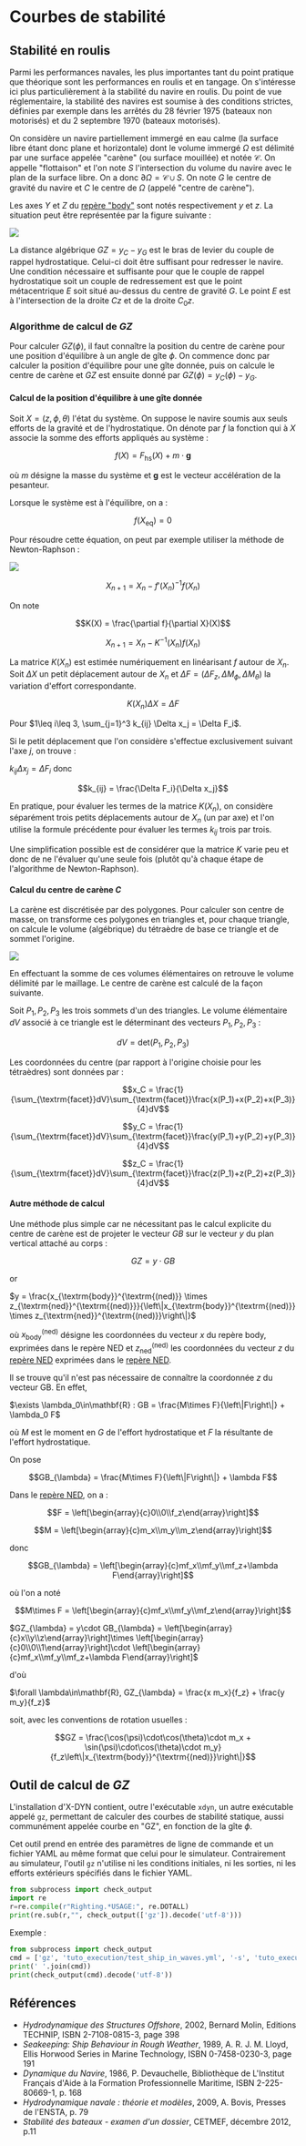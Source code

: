 # Courbes de stabilité

## Stabilité en roulis

Parmi les performances navales, les plus importantes tant du point
pratique que théorique sont les performances en roulis et en tangage. On
s'intéresse ici plus particulièrement à la stabilité du navire en roulis. Du
point de vue réglementaire, la stabilité des navires est soumise à des
conditions strictes, définies par exemple dans les arrêtés du 28 février 1975
(bateaux non motorisés) et du 2 septembre 1970 (bateaux motorisés).

On considère un navire partiellement immergé en eau calme (la surface libre
étant donc plane et horizontale) dont le volume immergé $`\Omega`$ est délimité
par une surface appelée "carène" (ou surface mouillée) et notée $`\mathcal{C}`$.
On appelle "flottaison" et l'on note $`S`$
l'intersection du volume du navire avec le plan de la surface libre.
On a donc $`\partial\Omega = \mathcal{C}\cup S`$.
On note $`G`$ le centre de gravité du navire et $`C`$ le centre de $`\Omega`$ (appelé
"centre de carène").

Les axes $`Y`$ et $`Z`$ du [repère "body"](#reperes-et-conventions) sont notés
respectivement $`y`$ et $`z`$. La situation peut être représentée par la figure
suivante :

![](images/gz.svg)

La distance algébrique $`GZ=y_C-y_G`$ est le bras de levier du couple de rappel
hydrostatique. Celui-ci doit être suffisant pour redresser le navire. Une
condition nécessaire et suffisante pour que le couple de rappel
hydrostatique soit un couple de redressement est que le point métacentrique $`E`$
soit situé au-dessus du centre de gravité $`G`$. Le point $`E`$ est à
l'intersection de la droite $`Cz`$ et de la droite $`C_0 z`$.

### Algorithme de calcul de $`GZ`$

Pour calculer $`GZ(\phi)`$, il faut connaître la position du centre de carène
pour une position d'équilibre à un angle de gîte $`\phi`$. On commence donc
par calculer la position d'équilibre pour une gîte donnée, puis on calcule le
centre de carène et $`GZ`$ est ensuite donné par $`GZ(\phi)=y_C(\phi)-y_G`$.

#### Calcul de la position d'équilibre à une gîte donnée

Soit $`X=(z,\phi,\theta)`$ l'état du système. On suppose le navire soumis aux
seuls efforts de
la gravité et de l'hydrostatique. On dénote par $`f`$ la fonction qui à $`X`$
associe la somme des efforts appliqués au système :


```math
f(X) = F_{\textrm{hs}}(X) + m\cdot \mathbf{g}
```


où $`m`$ désigne la masse du système et $`\mathbf{g}`$ est le vecteur
accélération de la pesanteur.

Lorsque le système est à l'équilibre, on a :


```math
f(X_{\textrm{eq}})=0
```


Pour résoudre cette équation, on peut par exemple utiliser la méthode de
Newton-Raphson :

![](images/newton_raphson.svg)


```math
X_{n+1} = X_n - f'(X_n)^{-1}f(X_n)
```


On note
```math
K(X) = \frac{\partial f}{\partial X}(X)
```



```math
X_{n+1} = X_n - K^{-1}(X_n)f(X_n)
```


La matrice $`K(X_n)`$ est estimée numériquement en linéarisant $`f`$ autour de
$`X_n`$. Soit $`\Delta X`$ un petit déplacement autour de $`X_n`$ et $`\Delta F = (\Delta F_z, \Delta M_{\phi}, \Delta M_{\theta})`$ la
variation d'effort correspondante.


```math
K(X_n) \Delta X = \Delta F
```


Pour $`1\leq i\leq 3, \sum_{j=1}^3 k_{ij} \Delta x_j = \Delta F_i`$.

Si le petit déplacement que l'on considère s'effectue exclusivement suivant
l'axe $`j`$, on trouve :

$`k_{ij}\Delta x_j = \Delta F_i`$ donc


```math
k_{ij} = \frac{\Delta F_i}{\Delta x_j}
```


En pratique, pour évaluer les termes de la matrice $`K(X_n)`$, on considère
séparément trois petits déplacements autour de $`X_n`$ (un par axe) et l'on
utilise la formule précédente pour évaluer les termes $`k_{ij}`$ trois par trois.

Une simplification possible est de considérer que la matrice $`K`$ varie peu et
donc de ne l'évaluer qu'une seule fois (plutôt qu'à chaque étape de
l'algorithme de Newton-Raphson).

#### Calcul du centre de carène $`C`$

La carène est discrétisée par des polygones. Pour calculer son centre de masse,
on transforme ces polygones en triangles et, pour chaque triangle, on calcule
le volume (algébrique) du tétraèdre de base ce triangle et de sommet l'origine.

![](images/buoyancy.svg)

En effectuant la somme de ces volumes élémentaires on retrouve le volume
délimité par le maillage. Le centre de carène est calculé de la façon suivante.

Soit $`P_1,P_2,P_3`$ les trois sommets d'un des triangles. Le volume élémentaire
$`dV`$ associé à ce triangle est le déterminant des vecteurs $`P_1,P_2,P_3`$ :


```math
dV=\textrm{det}(P_1,P_2,P_3)
```


Les coordonnées du centre (par rapport à l'origine choisie pour les tétraèdres) sont données par :


```math
x_C = \frac{1}{\sum_{\textrm{facet}}dV}\sum_{\textrm{facet}}\frac{x(P_1)+x(P_2)+x(P_3)}{4}dV
```



```math
y_C = \frac{1}{\sum_{\textrm{facet}}dV}\sum_{\textrm{facet}}\frac{y(P_1)+y(P_2)+y(P_3)}{4}dV
```



```math
z_C = \frac{1}{\sum_{\textrm{facet}}dV}\sum_{\textrm{facet}}\frac{z(P_1)+z(P_2)+z(P_3)}{4}dV
```


#### Autre méthode de calcul

Une méthode plus simple car ne nécessitant pas le calcul explicite du centre de
carène est de projeter le vecteur $`GB`$ sur le vecteur $`y`$ du plan vertical
attaché au corps :


```math
GZ = y\cdot GB
```


or

$`y = \frac{x_{\textrm{body}}^{\textrm{(ned)}} \times
z_{\textrm{ned}}^{\textrm{(ned)}}}{\left\|x_{\textrm{body}}^{\textrm{(ned)}} \times
z_{\textrm{ned}}^{\textrm{(ned)}}\right\|}`$


où $`x_{\textrm{body}}^{\textrm{(ned)}}`$ désigne les coordonnées du vecteur $`x`$ du
repère body, exprimées dans le repère NED et $`z_{\textrm{ned}}^{\textrm{(ned)}}`$ les
coordonnées du vecteur $`z`$ du [repère NED](#rep%C3%A8re-de-r%C3%A9f%C3%A9rence-ned) exprimées dans le [repère NED](#rep%C3%A8re-de-r%C3%A9f%C3%A9rence-ned).

Il se trouve qu'il n'est pas nécessaire de connaître la coordonnée $`z`$ du
vecteur GB. En effet,

$`\exists \lambda_0\in\mathbf{R} : GB = \frac{M\times
F}{\left\|F\right\|} + \lambda_0 F`$

où $`M`$ est le moment en $`G`$ de l'effort hydrostatique et $`F`$ la résultante de
l'effort hydrostatique.

On pose


```math
GB_{\lambda} = \frac{M\times F}{\left\|F\right\|} + \lambda F
```


Dans le [repère NED](#rep%C3%A8re-de-r%C3%A9f%C3%A9rence-ned), on a :


```math
F = \left[\begin{array}{c}0\\0\\f_z\end{array}\right]
```


```math
M = \left[\begin{array}{c}m_x\\m_y\\m_z\end{array}\right]
```


donc


```math
GB_{\lambda} = \left[\begin{array}{c}mf_x\\mf_y\\mf_z+\lambda F\end{array}\right]
```


où l'on a noté


```math
M\times F = \left[\begin{array}{c}mf_x\\mf_y\\mf_z\end{array}\right]
```


$`GZ_{\lambda} = y\cdot GB_{\lambda} =
\left[\begin{array}{c}x\\y\\z\end{array}\right]\times
\left[\begin{array}{c}0\\0\\1\end{array}\right]\cdot
\left[\begin{array}{c}mf_x\\mf_y\\mf_z+\lambda F\end{array}\right]`$

d'où

$`\forall \lambda\in\mathbf{R}, GZ_{\lambda} = \frac{x m_x}{f_z} + \frac{y
m_y}{f_z}`$

soit, avec les conventions de rotation usuelles :

```math
GZ = \frac{\cos(\psi)\cdot\cos(\theta)\cdot m_x +
\sin(\psi)\cdot\cos(\theta)\cdot m_y}{f_z\left\|x_{\textrm{body}}^{\textrm{(ned)}}\right\|}
```


## Outil de calcul de $`GZ`$

L'installation d'X-DYN contient, outre l'exécutable `xdyn`, un autre exécutable appelé `gz`, permettant de calculer
des courbes de stabilité statique, aussi communément appelée courbe en "GZ", en fonction de la gîte $`\phi`$.

Cet outil prend en entrée des paramètres de ligne de commande et un fichier
YAML au même format que celui pour le simulateur. Contrairement au
simulateur, l'outil `gz` n'utilise ni les conditions initiales, ni les sorties,
ni les efforts extérieurs spécifiés dans le fichier YAML.

```python echo=False, results='verbatim', name='gz-command-line-arguments'
from subprocess import check_output
import re
r=re.compile(r"Righting.*USAGE:", re.DOTALL)
print(re.sub(r,"", check_output(['gz']).decode('utf-8')))
```

Exemple :

```python echo=False, results='verbatim', name='gz-example'
from subprocess import check_output
cmd = ['gz', 'tuto_execution/test_ship_in_waves.yml', '-s', 'tuto_execution/test_ship.stl',  '--dphi',  '10',  '--phi_max',  '40']
print(' '.join(cmd))
print(check_output(cmd).decode('utf-8'))
```

## Références
- *Hydrodynamique des Structures Offshore*, 2002, Bernard Molin, Editions TECHNIP, ISBN 2-7108-0815-3, page 398
- *Seakeeping: Ship Behaviour in Rough Weather*, 1989, A. R. J. M. Lloyd, Ellis Horwood Series in Marine Technology, ISBN 0-7458-0230-3, page 191
- *Dynamique du Navire*, 1986, P. Devauchelle, Bibliothèque de L'Institut Français d'Aide à la Formation Professionnelle Maritime, ISBN 2-225-80669-1, p. 168
- *Hydrodynamique navale : théorie et modèles*, 2009, A. Bovis, Presses de l'ENSTA, p. 79
- *Stabilité des bateaux - examen d'un dossier*, CETMEF, décembre 2012, p.11

